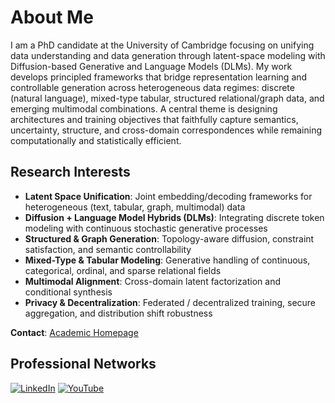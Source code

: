 # About Me

I am a PhD candidate at the University of Cambridge focusing on unifying data understanding and data generation through latent-space modeling with Diffusion-based Generative and Language Models (DLMs). My work develops principled frameworks that bridge representation learning and controllable generation across heterogeneous data regimes: discrete (natural language), mixed-type tabular, structured relational/graph data, and emerging multimodal combinations. A central theme is designing architectures and training objectives that faithfully capture semantics, uncertainty, structure, and cross-domain correspondences while remaining computationally and statistically efficient.

## Research Interests
- **Latent Space Unification**: Joint embedding/decoding frameworks for heterogeneous (text, tabular, graph, multimodal) data
- **Diffusion + Language Model Hybrids (DLMs)**: Integrating discrete token modeling with continuous stochastic generative processes
- **Structured & Graph Generation**: Topology-aware diffusion, constraint satisfaction, and semantic controllability
- **Mixed-Type & Tabular Modeling**: Generative handling of continuous, categorical, ordinal, and sparse relational fields
- **Multimodal Alignment**: Cross-domain latent factorization and conditional synthesis
- **Privacy & Decentralization**: Federated / decentralized training, secure aggregation, and distribution shift robustness


**Contact**: [Academic Homepage](https://yunbo-max.github.io/)

## Professional Networks
[![LinkedIn](https://img.shields.io/badge/LinkedIn-%230077B5.svg?logo=linkedin&logoColor=white)](https://linkedin.com/in/yunbo-long-ab192a1b7) [![YouTube](https://img.shields.io/badge/Research%20Channel-%23FF0000.svg?logo=YouTube&logoColor=white)](https://youtube.com/@@baldwinlong5277) 

